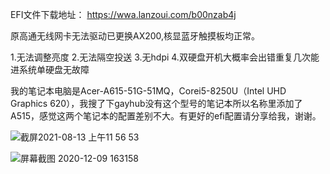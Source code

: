 
EFI文件下载地址： https://wwa.lanzoui.com/b00nzab4j 

原高通无线网卡无法驱动已更换AX200,核显蓝牙触摸板均正常。

1.无法调整亮度
2.无法隔空投送
3.无hdpi
4.双硬盘开机大概率会出错重复几次能进系统单硬盘无故障

我的笔记本电脑是Acer-A615-51G-51MQ，Corei5-8250U（Intel UHD Graphics 620），我搜了下gayhub没有这个型号的笔记本所以名称里添加了A515，感觉这两个笔记本的配置差别不大。有更好的efi配置请分享给我，谢谢。

![截屏2021-08-13 上午11 56 53](https://user-images.githubusercontent.com/67421836/129302893-6cb3954e-9356-4dc9-80e0-000f0ea93af2.png)

![屏幕截图 2020-12-09 163158](https://user-images.githubusercontent.com/67421836/129293568-424256ba-1b45-428f-8a57-f515ef3cb905.png)

